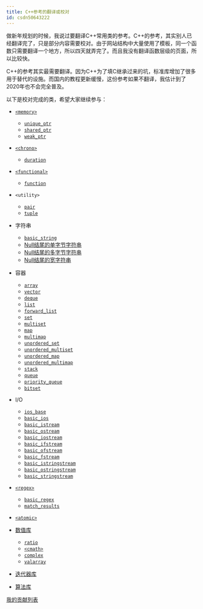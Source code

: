 ```yaml
---
title: C++参考的翻译或校对
id: csdn50643222
---
```


做新年规划的时候，我说过要翻译C++常用类的参考。C++的参考，其实别人已经翻译完了，只是部分内容需要校对。由于网站结构中大量使用了模板，同一个函数只需要翻译一个地方，所以四天就弄完了。而且我没有翻译函数层级的页面，所以比较快。

C++的参考其实最需要翻译。因为C++为了填C继承过来的坑，标准库增加了很多用于替代的设施。而国内的教程更新缓慢，这份参考如果不翻译，我估计到了2020年也不会完全普及。

以下是校对完成的类，希望大家继续参与：

*   [`<memory>`](http://zh.cppreference.com/w/cpp/memory)

    *   [`unique_ptr`](http://zh.cppreference.com/w/cpp/memory/unique_ptr)
    *   [`shared_ptr`](http://zh.cppreference.com/w/cpp/memory/shared_ptr)
    *   [`weak_ptr`](http://zh.cppreference.com/w/cpp/memory/weak_ptr)
*   [`<chrono>`](http://zh.cppreference.com/w/cpp/chrono)

    *   [`duration`](http://zh.cppreference.com/w/cpp/chrono/duration)
*   [`<functional>`](http://zh.cppreference.com/w/cpp/utility/functional)

    *   [`function`](http://zh.cppreference.com/w/cpp/utility/functional/function)
*   `<utility>`

    *   [`pair`](http://zh.cppreference.com/w/cpp/utility/pair)
    *   [`tuple`](http://zh.cppreference.com/w/cpp/utility/tuple)
*   字符串

    *   [`basic_string`](http://zh.cppreference.com/w/cpp/string/basic_string)
    *   [Null结尾的单字节字符串](http://zh.cppreference.com/w/cpp/string/byte)
    *   [Null结尾的多字节字符串](http://zh.cppreference.com/w/cpp/string/multibyte)
    *   [Null结尾的宽字符串](http://zh.cppreference.com/w/cpp/string/wide)
*   容器

    *   [`array`](http://zh.cppreference.com/w/cpp/container/array)
    *   [`vector`](http://zh.cppreference.com/w/cpp/container/vector)
    *   [`deque`](http://zh.cppreference.com/w/cpp/container/deque)
    *   [`list`](http://zh.cppreference.com/w/cpp/container/list)
    *   [`forward_list`](http://zh.cppreference.com/w/cpp/container/forward_list)
    *   [`set`](http://zh.cppreference.com/w/cpp/container/set)
    *   [`multiset`](http://zh.cppreference.com/w/cpp/container/multiset)
    *   [`map`](http://zh.cppreference.com/w/cpp/container/map)
    *   [`multimap`](http://zh.cppreference.com/w/cpp/container/multimap)
    *   [`unordered_set`](http://zh.cppreference.com/w/cpp/container/unordered_set)
    *   [`unordered_multiset`](http://zh.cppreference.com/w/cpp/container/unordered_multiset)
    *   [`unordered_map`](http://zh.cppreference.com/w/cpp/container/unordered_map)
    *   [`unordered_multimap`](http://zh.cppreference.com/w/cpp/container/unordered_multimap)
    *   [`stack`](http://zh.cppreference.com/w/cpp/container/stack)
    *   [`queue`](http://zh.cppreference.com/w/cpp/container/queue)
    *   [`priority_queue`](http://zh.cppreference.com/w/cpp/container/priority_queue)
    *   [`bitset`](http://zh.cppreference.com/w/cpp/utility/bitset)
*   I/O

    *   [`ios_base`](http://zh.cppreference.com/w/cpp/io/ios_base)
    *   [`basic_ios`](http://zh.cppreference.com/w/cpp/io/basic_ios)
    *   [`basic_istream`](http://zh.cppreference.com/w/cpp/io/basic_istream)
    *   [`basic_ostream`](http://zh.cppreference.com/w/cpp/io/basic_ostream)
    *   [`basic_iostream`](http://zh.cppreference.com/w/cpp/io/basic_iostream)
    *   [`basic_ifstream`](http://zh.cppreference.com/w/cpp/io/basic_ifstream)
    *   [`basic_ofstream`](http://zh.cppreference.com/w/cpp/io/basic_ofstream)
    *   [`basic_fstream`](http://zh.cppreference.com/w/cpp/io/basic_fstream)
    *   [`basic_istringstream`](http://zh.cppreference.com/w/cpp/io/basic_istringstream)
    *   [`basic_ostringstream`](http://zh.cppreference.com/w/cpp/io/basic_ostringstream)
    *   [`basic_stringstream`](http://zh.cppreference.com/w/cpp/io/basic_stringstream)
*   [`<regex>`](http://zh.cppreference.com/w/cpp/regex)

    *   [`basic_regex`](http://zh.cppreference.com/w/cpp/regex/basic_regex)
    *   [`match_results`](http://zh.cppreference.com/w/cpp/regex/match_results)
*   [`<atomic>`](http://zh.cppreference.com/w/cpp/atomic)
*   [数值库](http://zh.cppreference.com/w/cpp/numeric)

    *   [`ratio`](http://zh.cppreference.com/w/cpp/numeric/ratio/ratio)
    *   [`<cmath>`](http://zh.cppreference.com/w/cpp/numeric/math)
    *   [`complex`](http://zh.cppreference.com/w/cpp/numeric/complex)
    *   [`valarray`](http://zh.cppreference.com/w/cpp/numeric/valarray)
*   [迭代器库](http://zh.cppreference.com/w/cpp/iterator)
*   [算法库](http://zh.cppreference.com/w/cpp/algorithm)

[我的贡献列表](http://zh.cppreference.com/w/Special:%E7%94%A8%E6%88%B7%E8%B4%A1%E7%8C%AE/Wizardforcel)